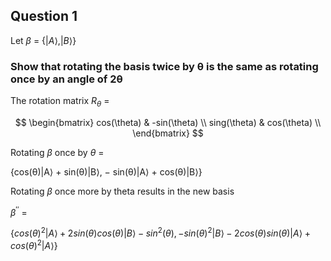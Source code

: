 ## Question 1

Let $\beta$ = $\{|A\rangle, |B\rangle\}$


### Show that rotating the basis twice by θ is the same as rotating once by an angle of 2θ

The rotation matrix $R_{\theta}$ = 

$$ \begin{bmatrix}
cos(\theta) & -sin(\theta) \\
sing(\theta) & cos(\theta) \\
\end{bmatrix} $$

Rotating $\beta$ once by $\theta$ = 

{cos(θ)|A⟩ + sin(θ)|B⟩, − sin(θ)|A⟩ + cos(θ)|B⟩}

Rotating $\beta$ once more by theta results in the new basis

$\beta^{\prime\prime}$ = 

$\{cos(θ)^2|A⟩ + 2sin(θ)cos(θ)|B⟩ - sin^{2}(θ), −sin(θ)^2|B⟩ - 2cos(θ)sin(θ)|A⟩ + cos(θ)^2|A⟩\}$

